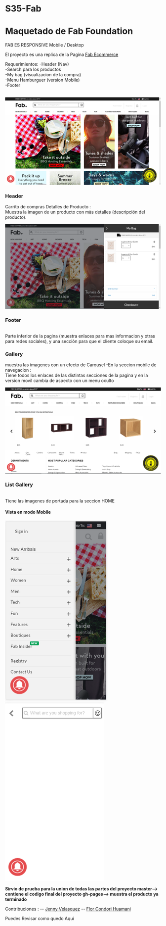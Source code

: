 # S35-Fab

<h1>Maquetado de Fab Foundation</h1>
FAB ES RESPONSIVE Mobile / Desktop

El proyecto es una replica de la Pagina <a href="www.fab.com">Fab Ecommerce</a>

Requerimientos:
-Header (Nav)<br>
-Search para los productos<br>
-My bag (visualizacion de la compra)<br>
-Menu Hamburguer (version Mobile)<br>
-Footer
<br>
<br>

<img src="https://raw.githubusercontent.com/MariaCutipaGonzales/S35-Fab/master/assets/img/home.png">

<br>
<h3>Header</h3>

Carrito de compras
Detalles  de Producto :<br>
Muestra la imagen de un producto con màs detalles (descripción del producto).<br>

<img src="https://raw.githubusercontent.com/MariaCutipaGonzales/S35-Fab/master/assets/img/mybag.png">
<h3>Footer</h3><br>
Parte inferior de la pagina (muestra enlaces para mas informacion y otras para redes sociales), y una secciòn para que el cliente coloque su email.

<h3>Gallery</h3>

muestra las imagenes con un efecto de Carousel
-En la seccion mobile de navegacion :<br>
  Tiene todos los enlaces de las distintas secciones de la pagina y en la version movil cambia de aspecto con un menu oculto

<img src="https://raw.githubusercontent.com/MariaCutipaGonzales/S35-Fab/master/assets/img/slideMobile.png">

<h3>List Gallery</h3><br>
Tiene las imagenes de portada para la seccion HOME

<h4>Vista en modo Mobile</h4>

<img src="https://raw.githubusercontent.com/MariaCutipaGonzales/S35-Fab/master/assets/img/navMobile.png"><br>
<img src="https://raw.githubusercontent.com/MariaCutipaGonzales/S35-Fab/master/assets/img/searchmobile.png"><br>

<strong>Sirvio de prueba para la union de todas las partes del proyecto
master--> contiene el codigo final del proyecto
gh-pages--> muestra el producto ya terminado</strong>

Contribuciones :
-- <a href="https://github.com/Misshel">Jenny Velasquez</a>
-- <a href="https://github.com/florcondori">Flor Condori Huamani</a>

Puedes Revisar como quedo Aqui <a href="https://mariacutipagonzales.github.io/S35-Fab/"></a>






